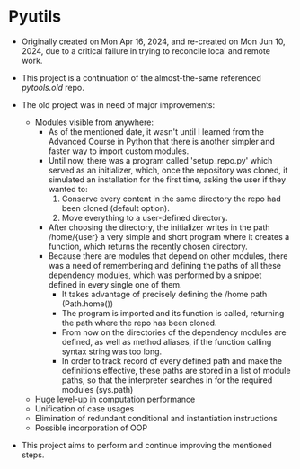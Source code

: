 # Pyutils

* Originally created on Mon Apr 16, 2024, and re-created on Mon Jun 10, 2024, due to a critical failure in trying to reconcile local and remote work.
* This project is a continuation of the almost-the-same referenced *pytools.old* repo.

* The old project was in need of major improvements:
    - Modules visible from anywhere:
        - As of the mentioned date, it wasn't until I learned from the Advanced Course in Python that there is another simpler and faster way to import custom modules.
        - Until now, there was a program called 'setup_repo.py' which served as an initializer, which, once the repository was cloned, it simulated an installation for the first time, asking the user if they wanted to:
            1. Conserve every content in the same directory the repo had been cloned (default option).
            2. Move everything to a user-defined directory.
        - After choosing the directory, the initializer writes in the path /home/{user} a very simple and short program where it creates a function, which returns the recently chosen directory.
        - Because there are modules that depend on other modules, there was a need of remembering and defining the paths of all these dependency modules, which was performed by a snippet defined in every single one of them.
            - It takes advantage of precisely defining the /home path (Path.home())
            - The program is imported and its function is called, returning the path where the repo has been cloned.
            - From now on the directories of the dependency modules are defined, as well as method aliases, if the function calling syntax string was too long.
            - In order to track record of every defined path and make the definitions effective, these paths are stored in a list of module paths, so that the interpreter searches in for the required modules (sys.path)
    - Huge level-up in computation performance
    - Unification of case usages
    - Elimination of redundant conditional and instantiation instructions
    - Possible incorporation of OOP

* This project aims to perform and continue improving the mentioned steps.
